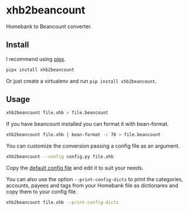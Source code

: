 # xhb2beancount

Homebank to Beancount converter.

## Install

I recommend using [pipx](https://pipxproject.github.io/pipx/).

```sh
pipx install xhb2beancount
```

Or just create a virtualenv and run `pip install xhb2beancount`.

## Usage

```sh
xhb2beancount file.xhb > file.beancount
```

If you have beancount installed you can format it with bean-format.

```sh
xhb2beancount file.xhb | bean-format -c 78 > file.beancount
```

You can customize the conversion passing a config file as an argument.

```sh
xhb2beancount --config config.py file.xhb
```

Copy the [default config file](https://github.com/kevinzg/xhb2beancount/blob/master/xhb2beancount/config.py) and edit it to suit your needs.

You can also use the option `--print-config-dicts` to print the categories, accounts, payees and tags
from your Homebank file as dictionares and copy them to your config file.

```sh
xhb2beancount file.xhb --print-config-dicts
```
